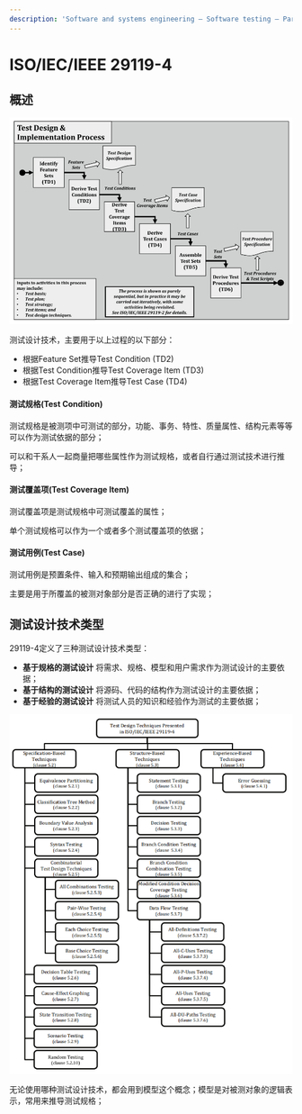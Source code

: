 ```yaml
---
description: 'Software and systems engineering — Software testing — Part 4:  Test techniques'
---
```


# ISO/IEC/IEEE 29119-4

## 概述

![&#x6D4B;&#x8BD5;&#x8BBE;&#x8BA1;&#x4E0E;&#x5B9E;&#x73B0;&#x8FC7;&#x7A0B;](../../../../.gitbook/assets/1629686093-1-%20%282%29.png)

测试设计技术，主要用于以上过程的以下部分：

* 根据Feature Set推导Test Condition \(TD2\)
* 根据Test Condition推导Test Coverage Item \(TD3\)
* 根据Test Coverage Item推导Test Case \(TD4\)

#### **测试规格\(Test Condition\)**

测试规格是被测项中可测试的部分，功能、事务、特性、质量属性、结构元素等等可以作为测试依据的部分；

可以和干系人一起商量把哪些属性作为测试规格，或者自行通过测试技术进行推导；

#### **测试覆盖项\(Test Coverage Item\)**

测试覆盖项是测试规格中可测试覆盖的属性；

单个测试规格可以作为一个或者多个测试覆盖项的依据；

#### **测试用例\(Test Case\)**

测试用例是预置条件、输入和预期输出组成的集合；

主要是用于所覆盖的被测对象部分是否正确的进行了实现；

## 测试设计技术类型

29119-4定义了三种测试设计技术类型：

* **基于规格的测试设计** 将需求、规格、模型和用户需求作为测试设计的主要依据；
* **基于结构的测试设计** 将源码、代码的结构作为测试设计的主要依据；
* **基于经验的测试设计** 将测试人员的知识和经验作为测试的主要依据；

![](../../../../.gitbook/assets/image%20%28104%29.png)

无论使用哪种测试设计技术，都会用到模型这个概念；模型是对被测对象的逻辑表示，常用来推导测试规格；

